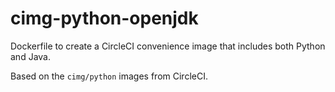 # cimg-python-openjdk

Dockerfile to create a CircleCI convenience image that includes both Python and Java.

Based on the `cimg/python` images from CircleCI.

